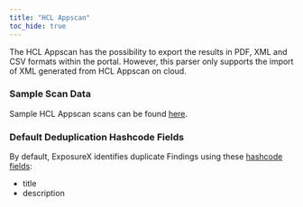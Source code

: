 ```yaml
---
title: "HCL Appscan"
toc_hide: true
---
```

The HCL Appscan has the possibility to export the results in PDF, XML and CSV formats within the portal. However, this parser only supports the import of XML generated from HCL Appscan on cloud.

### Sample Scan Data
Sample HCL Appscan scans can be found [here](https://github.com/ExposureX/django-ExposureX/tree/master/unittests/scans/hcl_appscan).

### Default Deduplication Hashcode Fields
By default, ExposureX identifies duplicate Findings using these [hashcode fields](https://docs.exposurex.com/en/working_with_findings/finding_deduplication/about_deduplication/):

- title
- description
